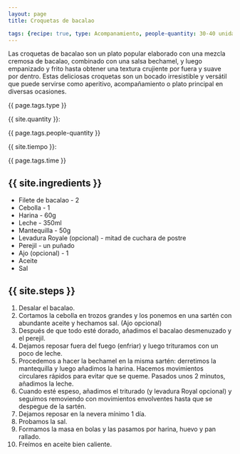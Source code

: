 ```yaml
---
layout: page
title: Croquetas de bacalao

tags: {recipe: true, type: Acompanamiento, people-quantity: 30-40 unidades, time: 1h + 1 día de reposo, punctuation: 4.5}
---
```


<p class="recipe-description">Las croquetas de bacalao son un plato popular elaborado con una mezcla cremosa de bacalao, combinado con una salsa bechamel, y luego empanizado y frito hasta obtener una textura crujiente por fuera y suave por dentro. Estas deliciosas croquetas son un bocado irresistible y versátil que puede servirse como aperitivo, acompañamiento o plato principal en diversas ocasiones.</p>

<div class="recipe-information">
  <div><p class="{{ page.tags.type }}">{{ page.tags.type }}</p></div>
  <div><p>{{ site.quantity }}:</p> {{ page.tags.people-quantity }}</div>
  <div><p>{{ site.tiempo }}:</p> {{ page.tags.time }}</div>
</div>

## {{ site.ingredients }}

  *   Filete de bacalao - 2 
  *   Cebolla - 1
  *   Harina - 60g
  *   Leche - 350ml
  *   Mantequilla - 50g
  *   Levadura Royale (opcional) - mitad de cuchara de postre
  *   Perejil - un puñado
  *   Ajo (opcional) - 1
  *   Aceite
  *   Sal

## {{ site.steps }}

1. Desalar el bacalao.
2. Cortamos la cebolla en trozos grandes y los ponemos en una sartén con abundante aceite y hechamos sal. (Ajo opcional)
3. Después de que todo esté dorado, añadimos el bacalao desmenuzado y el perejil.
4. Dejamos reposar fuera del fuego (enfriar) y luego trituramos con un poco de leche.
5. Procedemos a hacer la bechamel en la misma sartén: derretimos la mantequilla y luego añadimos la harina. Hacemos movimientos circulares rápidos para evitar que se queme. Pasados unos 2 minutos, añadimos la leche.
6. Cuando esté espeso, añadimos el triturado (y levadura Royal opcional) y seguimos removiendo con movimientos envolventes hasta que se despegue de la sartén.
7. Dejamos reposar en la nevera mínimo 1 día.
8. Probamos la sal.
9. Formamos la masa en bolas y las pasamos por harina, huevo y pan rallado.
10. Freímos en aceite bien caliente.